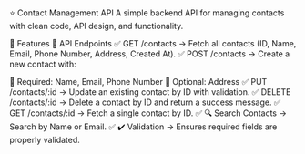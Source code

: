 ⭐ Contact Management API
A simple backend API for managing contacts with clean code, API design, and functionality.

🚀 Features
🔹 API Endpoints
✅ GET /contacts → Fetch all contacts (ID, Name, Email, Phone Number, Address, Created At).
✅ POST /contacts → Create a new contact with:

📌 Required: Name, Email, Phone Number
📌 Optional: Address
✅ PUT /contacts/:id → Update an existing contact by ID with validation.
✅ DELETE /contacts/:id → Delete a contact by ID and return a success message.
✅ GET /contacts/:id → Fetch a single contact by ID.
✅ 🔍 Search Contacts → Search by Name or Email.
✅ ✔️ Validation → Ensures required fields are properly validated.
